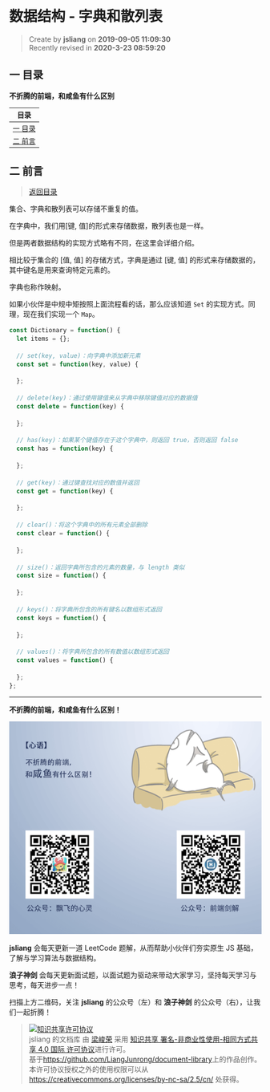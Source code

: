 数据结构 - 字典和散列表
===

> Create by **jsliang** on **2019-09-05 11:09:30**  
> Recently revised in **2020-3-23 08:59:20**

## <a name="chapter-one" id="chapter-one">一 目录</a>

**不折腾的前端，和咸鱼有什么区别**

| 目录 |
| --- | 
| [一 目录](#chapter-one) | 
| <a name="catalog-chapter-two" id="catalog-chapter-two"></a>[二 前言](#chapter-two) |

## <a name="chapter-two" id="chapter-two">二 前言</a>

> [返回目录](#chapter-one)

集合、字典和散列表可以存储不重复的值。

在字典中，我们用[键, 值]的形式来存储数据，散列表也是一样。

但是两者数据结构的实现方式略有不同，在这里会详细介绍。

相比较于集合的 [值, 值] 的存储方式，字典是通过 [键, 值] 的形式来存储数据的，其中键名是用来查询特定元素的。

字典也称作映射。

如果小伙伴是中规中矩按照上面流程看的话，那么应该知道 `Set` 的实现方式。同理，现在我们实现一个 `Map`。

```js
const Dictionary = function() {
  let items = {};

  // set(key, value)：向字典中添加新元素
  const set = function(key, value) {

  };

  // delete(key)：通过使用键值来从字典中移除键值对应的数据值
  const delete = function(key) {

  };

  // has(key)：如果某个键值存在于这个字典中，则返回 true，否则返回 false
  const has = function(key) {

  };

  // get(key)：通过键查找对应的数值并返回
  const get = function(key) {

  };

  // clear()：将这个字典中的所有元素全部删除
  const clear = function() {

  };

  // size()：返回字典所包含的元素的数量，与 length 类似
  const size = function() {

  };

  // keys()：将字典所包含的所有键名以数组形式返回
  const keys = function() {

  };

  // values()：将字典所包含的所有数值以数组形式返回
  const values = function() {

  };
};
```

---

**不折腾的前端，和咸鱼有什么区别！**

![图](../../../public-repertory/img/z-index-small.png)

**jsliang** 会每天更新一道 LeetCode 题解，从而帮助小伙伴们夯实原生 JS 基础，了解与学习算法与数据结构。

**浪子神剑** 会每天更新面试题，以面试题为驱动来带动大家学习，坚持每天学习与思考，每天进步一点！

扫描上方二维码，关注 **jsliang** 的公众号（左）和 **浪子神剑** 的公众号（右），让我们一起折腾！

> <a rel="license" href="http://creativecommons.org/licenses/by-nc-sa/4.0/"><img alt="知识共享许可协议" style="border-width:0" src="https://i.creativecommons.org/l/by-nc-sa/4.0/88x31.png" /></a><br /><span xmlns:dct="http://purl.org/dc/terms/" property="dct:title">jsliang 的文档库</span> 由 <a xmlns:cc="http://creativecommons.org/ns#" href="https://github.com/LiangJunrong/document-library" property="cc:attributionName" rel="cc:attributionURL">梁峻荣</a> 采用 <a rel="license" href="http://creativecommons.org/licenses/by-nc-sa/4.0/">知识共享 署名-非商业性使用-相同方式共享 4.0 国际 许可协议</a>进行许可。<br />基于<a xmlns:dct="http://purl.org/dc/terms/" href="https://github.com/LiangJunrong/document-library" rel="dct:source">https://github.com/LiangJunrong/document-library</a>上的作品创作。<br />本许可协议授权之外的使用权限可以从 <a xmlns:cc="http://creativecommons.org/ns#" href="https://creativecommons.org/licenses/by-nc-sa/2.5/cn/" rel="cc:morePermissions">https://creativecommons.org/licenses/by-nc-sa/2.5/cn/</a> 处获得。